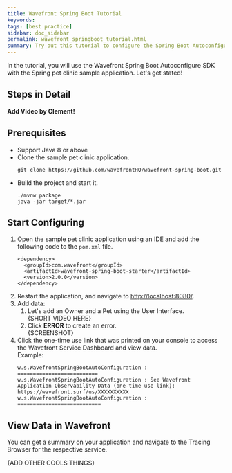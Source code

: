 ```yaml
---
title: Wavefront Spring Boot Tutorial
keywords:
tags: [best practice]
sidebar: doc_sidebar
permalink: wavefront_springboot_tutorial.html
summary: Try out this tutorial to configure the Spring Boot Autoconfigure SDK with a sample application.
---
```


In the tutorial, you will use the Wavefront Spring Boot Autoconfigure SDK with the Spring pet clinic sample application. Let's get stated!

## Steps in Detail
**Add Video by Clement!**

## Prerequisites

* Support Java 8 or above
* Clone the sample pet clinic application.
  ```
  git clone https://github.com/wavefrontHQ/wavefront-spring-boot.git
  ```
* Build the project and start it.
  ```
  ./mvnw package
  java -jar target/*.jar
  ```
  
## Start Configuring

1. Open the sample pet clinic application using an IDE and add the following code to the `pom.xml` file. 
    ```
    <dependency>
      <groupId>com.wavefront</groupId>
      <artifactId>wavefront-spring-boot-starter</artifactId>
      <version>2.0.0</version>
    </dependency>
    ```
2. Restart the application, and navigate to [http://localhost:8080/](http://localhost:8080/).
3. Add data:
    1. Let's add an Owner and a Pet using the User Interface.
        <br/>{SHORT VIDEO HERE}
    2. Click **ERROR** to create an error.
        <br/>{SCREENSHOT}
4. Click the one-time use link that was printed on your console to access the Wavefront Service Dashboard and view data.
    <br/> Example:
    ```
    w.s.WavefrontSpringBootAutoConfiguration : ==========================
    w.s.WavefrontSpringBootAutoConfiguration : See Wavefront Application Observability Data (one-time use link): https://wavefront.surf/us/XXXXXXXXXX
    w.s.WavefrontSpringBootAutoConfiguration : ===========================
    ```

## View Data in Wavefront

You can get a summary on your application and navigate to the Tracing Browser for the respective service.

{ADD OTHER COOLS THINGS}
